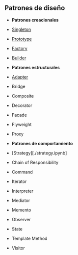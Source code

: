 ## Patrones de diseño

- **Patrones creacionales**

 - [Singleton](./01-Singleton.ipynb)
 - [Prototype](./02-Prototype.ipynb)
 - [Factory](./03-Factory.ipynb)
 - [Builder](./04-Builder.ipynb)
 
- **Patrones estructurales**

 - [Adapter](./05-Adapter.ipynb)
 - Bridge
 - Composite
 - Decorator
 - Facade
 - Flyweight
 - Proxy
 
- **Patrones de comportamiento**

 - [Strategy][./strategy.ipynb]
 - Chain of Responsibility
 - Command
 - Iterator
 - Interpreter
 - Mediator
 - Memento
 - Observer
 - State
 - Template Method
 - Visitor